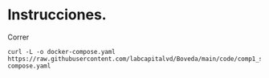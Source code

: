 # Instrucciones.
Correr
```
curl -L -o docker-compose.yaml https://raw.githubusercontent.com/labcapitalvd/Boveda/main/code/comp1_sftp/docker-compose.yaml
```

